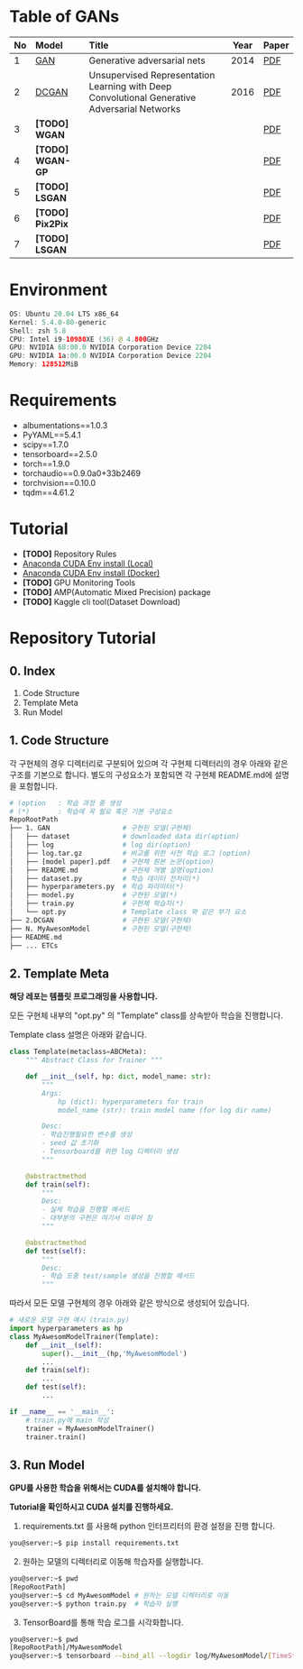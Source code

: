 # **Table of GANs**
| No   | Model                         | Title                                                                                        | Year | Paper                                                                                                                                        |
| :--- | :---------------------------- | :------------------------------------------------------------------------------------------- | ---- | -------------------------------------------------------------------------------------------------------------------------------------------- |
| 1    | [GAN](./1.GAN/src/README.pdf) | Generative adversarial nets                                                                  | 2014 | [PDF](./1.GAN/src/NIPS-2014-generative-adversarial-nets-Paper.pdf)                                                                           |
| 2    | [DCGAN](./2.DCGAN/README.md)  | Unsupervised Representation Learning with Deep Convolutional Generative Adversarial Networks | 2016 | [PDF](./2.DCGAN/src/DCGAN(UNSUPERVISED%20REPRESENTATION%20LEARNING%20WITH%20DEEP%20CONVOLUTIONAL%20GENERATIVE%20ADVERSARIAL%20NETWORKS).pdf) |
| 3    | **[TODO]** **WGAN**           |                                                                                              |      | [PDF]()                                                                                                                                      |
| 4    | **[TODO]** **WGAN-GP**        |                                                                                              |      | [PDF]()                                                                                                                                      |
| 5    | **[TODO]** **LSGAN**          |                                                                                              |      | [PDF]()                                                                                                                                      |
| 6    | **[TODO]** **Pix2Pix**        |                                                                                              |      | [PDF]()                                                                                                                                      |
| 7    | **[TODO]** **LSGAN**          |                                                                                              |      | [PDF]()                                                                                                                                      |
<!-- 3. (Wasserstein GAN), 2017, Paper
4. **[TODO]** **WGAN-GP**(WGAN gradient penalty), 2017, Paper
5. **[TODO]** **LSGAN**(Least Square GAN), 2016, Paper
6. **[TODO]** **Pix2Pix**, 2018, Paper
7. TO BE CONTINUED ... -->

# **Environment**
```swift
OS: Ubuntu 20.04 LTS x86_64 
Kernel: 5.4.0-80-generic 
Shell: zsh 5.8 
CPU: Intel i9-10980XE (36) @ 4.800GHz 
GPU: NVIDIA 68:00.0 NVIDIA Corporation Device 2204 
GPU: NVIDIA 1a:00.0 NVIDIA Corporation Device 2204 
Memory: 128512MiB 
```
# **Requirements**
- albumentations==1.0.3 
- PyYAML==5.4.1
- scipy==1.7.0
- tensorboard==2.5.0
- torch==1.9.0 
- torchaudio==0.9.0a0+33b2469
- torchvision==0.10.0
- tqdm==4.61.2

# **Tutorial**

- **[TODO]** Repository Rules
- [Anaconda CUDA Env install (Local)](./Tutorial/Anaconda%20CUDA%20Env%20install(local).md)
- [Anaconda CUDA Env install (Docker)](./Tutorial/Anaconda%20CUDA%20Env%20install(docker).md)
- **[TODO]** GPU Monitoring Tools
- **[TODO]** AMP(Automatic Mixed Precision) package
- **[TODO]** Kaggle cli tool(Dataset Download)

# Repository Tutorial

## 0. Index

1. Code Structure
2. Template Meta
3. Run Model

## 1. Code Structure

각 구현체의 경우 디렉터리로 구분되어 있으며 각 구현체 디렉터리의 경우 아래와 같은 구조를 기본으로 합니다. 별도의 구성요소가 포함되면 각 구현체 README.md에 설명을 포함합니다.

```bash
# (option   : 학습 과정 중 생성
# (*)       : 학습에 꼭 필요 혹은 기본 구성요소
RepoRootPath
├── 1. GAN                  # 구현된 모델(구현체)
│   ├── dataset             # downloaded data dir(option)
│   ├── log                 # log dir(option)
│   ├── log.tar.gz          # 비교를 위한 사전 학습 로그 (option)
│   ├── [model paper].pdf   # 구현체 원본 논문(option)
│   ├── README.md           # 구현체 개별 설명(option)
│   ├── dataset.py          # 학습 데이터 전처리(*)
│   ├── hyperparameters.py  # 학습 파라미터(*)
│   ├── model.py            # 구현된 모델(*)
│   ├── train.py            # 구현체 학습자(*)
│   └── opt.py              # Template class 와 같은 부가 요소
├── 2.DCGAN                 # 구현된 모델(구현체)
├── N. MyAwesomModel        # 구현된 모델(구현체)
├── README.md
├── ... ETCs
```

## 2. Template Meta

**해당 레포는 템플릿 프로그래밍을 사용합니다.**

모든 구현체 내부의 "opt.py" 의 "Template" class를 상속받아 학습을 진행합니다.

Template class 설명은 아래와 같습니다.

```python
class Template(metaclass=ABCMeta):
    """ Abstract Class for Trainer """

    def __init__(self, hp: dict, model_name: str):
        """
        Args:
            hp (dict): hyperparameters for train
            model_name (str): train model name (for log dir name)

        Desc:
        - 학습진행필요한 변수를 생성
        - seed 값 초기화
        - Tensorboard를 위한 log 디렉터리 생성
        """

    @abstractmethod
    def train(self):
        """
        Desc:
        - 실제 학습을 진행할 메서드
        - 대부분의 구현은 여기서 이루어 짐
        """

    @abstractmethod
    def test(self):
        """
        Desc:
        - 학습 도중 test/sample 생성을 진행할 메서드
        """
```

따라서 모든 모델 구현체의 경우 아래와 같은 방식으로 생성되어 있습니다.

```python
# 새로운 모델 구현 예시 (train.py)
import hyperparameters as hp
class MyAwesomModelTrainer(Template):
    def __init__(self):
        super().__init__(hp,'MyAwesomModel')
        ...
    def train(self):
        ...
    def test(self):
        ...

if __name__ == '__main__':
    # train.py에 main 작성
    trainer = MyAwesomModelTrainer()
    trainer.train()
```


## 3. Run Model

**GPU를 사용한 학습을 위해서는 CUDA를 설치해야 합니다.**

**Tutorial을 확인하시고 CUDA 설치를 진행하세요.**

1. requirements.txt 를 사용해 python 인터프리터의 환경 설정을 진행 합니다.

```bash
you@server:~$ pip install requirements.txt
```

2. 원하는 모델의 디렉터리로 이동해 학습자를 실행합니다.

```bash
you@server:~$ pwd
[RepoRootPath]
you@server:~$ cd MyAwesomModel # 원하는 모델 디렉터리로 이동
you@server:~$ python train.py  # 학습자 실행
```

3. TensorBoard를 통해 학습 로그를 시각화합니다.

```bash
you@server:~$ pwd
[RepoRootPath]/MyAwesomModel
you@server:~$ tensorboard --bind_all --logdir log/MyAwesomModel/[TimeStamp]
```